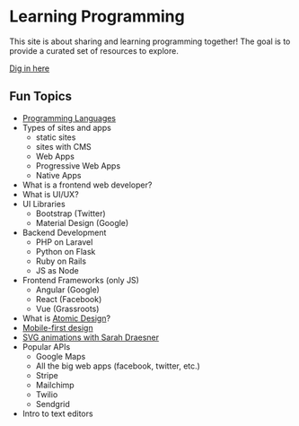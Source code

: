 # Learning Programming

This site is about sharing and learning programming together! The goal is to provide a curated set of resources to explore.

[Dig in here](/programming-basics.html)

## Fun Topics

- [Programming Languages](/programming-languages.html)
- Types of sites and apps
  - static sites
  - sites with CMS
  - Web Apps
  - Progressive Web Apps
  - Native Apps
- What is a frontend web developer?
- What is UI/UX?
- UI Libraries
  - Bootstrap (Twitter)
  - Material Design (Google)
- Backend Development
  - PHP on Laravel
  - Python on Flask
  - Ruby on Rails
  - JS as Node
- Frontend Frameworks (only JS)
  - Angular (Google)
  - React (Facebook)
  - Vue (Grassroots)
- What is [Atomic Design](http://atomicdesign.bradfrost.com/chapter-1/)?
- [Mobile-first design](/mobile-first.html)
- [SVG animations with Sarah Draesner](https://sarahdrasnerdesign.com/)
- Popular APIs
  - Google Maps
  - All the big web apps (facebook, twitter, etc.)
  - Stripe
  - Mailchimp
  - Twilio
  - Sendgrid
- Intro to text editors
